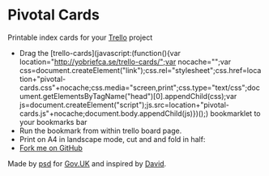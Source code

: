 # Pivotal Cards

Printable index cards for your [Trello](https://www.trello.com) project

- Drag the [trello-cards](javascript:(function(){var location="http://yobriefca.se/trello-cards/";var nocache="";var css=document.createElement("link");css.rel="stylesheet";css.href=location+"pivotal-cards.css"+nocache;css.media="screen,print";css.type="text/css";document.getElementsByTagName("head")[0].appendChild(css);var js=document.createElement("script");js.src=location+"pivotal-cards.js"+nocache;document.body.appendChild(js)})();) bookmarklet to your bookmarks bar 
- Run the bookmark from within trello board page.
- Print on A4 in landscape mode, cut and and fold in half:
- [Fork me on GitHub](https://github.com/kouphax/trello-cards")

<p>Made by <a href="http://whatfettle.com">psd</a> for <a href="http://www.gov.uk">Gov.UK</a> and inspired by <a href="http://davidheath.org/">David</a>.</p>
